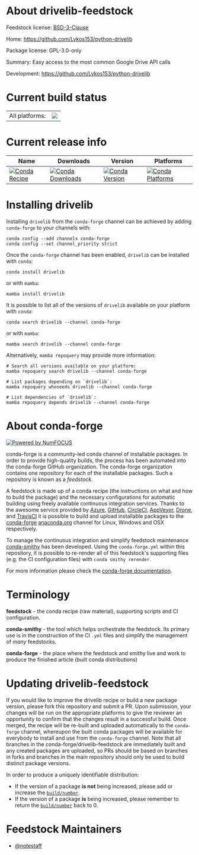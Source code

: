 About drivelib-feedstock
========================

Feedstock license: [BSD-3-Clause](https://github.com/conda-forge/drivelib-feedstock/blob/main/LICENSE.txt)

Home: https://github.com/Lykos153/python-drivelib

Package license: GPL-3.0-only

Summary: Easy access to the most common Google Drive API calls

Development: https://github.com/Lykos153/python-drivelib

Current build status
====================


<table><tr><td>All platforms:</td>
    <td>
      <a href="https://dev.azure.com/conda-forge/feedstock-builds/_build/latest?definitionId=9944&branchName=main">
        <img src="https://dev.azure.com/conda-forge/feedstock-builds/_apis/build/status/drivelib-feedstock?branchName=main">
      </a>
    </td>
  </tr>
</table>

Current release info
====================

| Name | Downloads | Version | Platforms |
| --- | --- | --- | --- |
| [![Conda Recipe](https://img.shields.io/badge/recipe-drivelib-green.svg)](https://anaconda.org/conda-forge/drivelib) | [![Conda Downloads](https://img.shields.io/conda/dn/conda-forge/drivelib.svg)](https://anaconda.org/conda-forge/drivelib) | [![Conda Version](https://img.shields.io/conda/vn/conda-forge/drivelib.svg)](https://anaconda.org/conda-forge/drivelib) | [![Conda Platforms](https://img.shields.io/conda/pn/conda-forge/drivelib.svg)](https://anaconda.org/conda-forge/drivelib) |

Installing drivelib
===================

Installing `drivelib` from the `conda-forge` channel can be achieved by adding `conda-forge` to your channels with:

```
conda config --add channels conda-forge
conda config --set channel_priority strict
```

Once the `conda-forge` channel has been enabled, `drivelib` can be installed with `conda`:

```
conda install drivelib
```

or with `mamba`:

```
mamba install drivelib
```

It is possible to list all of the versions of `drivelib` available on your platform with `conda`:

```
conda search drivelib --channel conda-forge
```

or with `mamba`:

```
mamba search drivelib --channel conda-forge
```

Alternatively, `mamba repoquery` may provide more information:

```
# Search all versions available on your platform:
mamba repoquery search drivelib --channel conda-forge

# List packages depending on `drivelib`:
mamba repoquery whoneeds drivelib --channel conda-forge

# List dependencies of `drivelib`:
mamba repoquery depends drivelib --channel conda-forge
```


About conda-forge
=================

[![Powered by
NumFOCUS](https://img.shields.io/badge/powered%20by-NumFOCUS-orange.svg?style=flat&colorA=E1523D&colorB=007D8A)](https://numfocus.org)

conda-forge is a community-led conda channel of installable packages.
In order to provide high-quality builds, the process has been automated into the
conda-forge GitHub organization. The conda-forge organization contains one repository
for each of the installable packages. Such a repository is known as a *feedstock*.

A feedstock is made up of a conda recipe (the instructions on what and how to build
the package) and the necessary configurations for automatic building using freely
available continuous integration services. Thanks to the awesome service provided by
[Azure](https://azure.microsoft.com/en-us/services/devops/), [GitHub](https://github.com/),
[CircleCI](https://circleci.com/), [AppVeyor](https://www.appveyor.com/),
[Drone](https://cloud.drone.io/welcome), and [TravisCI](https://travis-ci.com/)
it is possible to build and upload installable packages to the
[conda-forge](https://anaconda.org/conda-forge) [anaconda.org](https://anaconda.org/)
channel for Linux, Windows and OSX respectively.

To manage the continuous integration and simplify feedstock maintenance
[conda-smithy](https://github.com/conda-forge/conda-smithy) has been developed.
Using the ``conda-forge.yml`` within this repository, it is possible to re-render all of
this feedstock's supporting files (e.g. the CI configuration files) with ``conda smithy rerender``.

For more information please check the [conda-forge documentation](https://conda-forge.org/docs/).

Terminology
===========

**feedstock** - the conda recipe (raw material), supporting scripts and CI configuration.

**conda-smithy** - the tool which helps orchestrate the feedstock.
                   Its primary use is in the construction of the CI ``.yml`` files
                   and simplify the management of *many* feedstocks.

**conda-forge** - the place where the feedstock and smithy live and work to
                  produce the finished article (built conda distributions)


Updating drivelib-feedstock
===========================

If you would like to improve the drivelib recipe or build a new
package version, please fork this repository and submit a PR. Upon submission,
your changes will be run on the appropriate platforms to give the reviewer an
opportunity to confirm that the changes result in a successful build. Once
merged, the recipe will be re-built and uploaded automatically to the
`conda-forge` channel, whereupon the built conda packages will be available for
everybody to install and use from the `conda-forge` channel.
Note that all branches in the conda-forge/drivelib-feedstock are
immediately built and any created packages are uploaded, so PRs should be based
on branches in forks and branches in the main repository should only be used to
build distinct package versions.

In order to produce a uniquely identifiable distribution:
 * If the version of a package **is not** being increased, please add or increase
   the [``build/number``](https://docs.conda.io/projects/conda-build/en/latest/resources/define-metadata.html#build-number-and-string).
 * If the version of a package **is** being increased, please remember to return
   the [``build/number``](https://docs.conda.io/projects/conda-build/en/latest/resources/define-metadata.html#build-number-and-string)
   back to 0.

Feedstock Maintainers
=====================

* [@notestaff](https://github.com/notestaff/)

